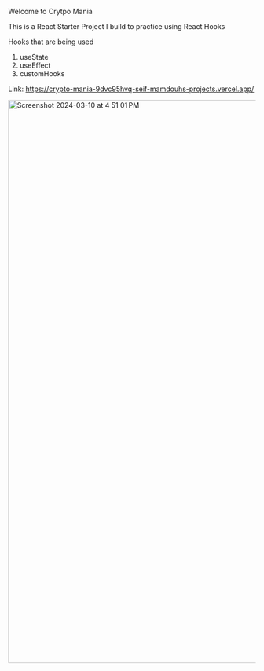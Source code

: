 Welcome to Crytpo Mania

This is a React Starter Project I build to practice using React Hooks

Hooks that are being used

1) useState
2) useEffect
3) customHooks

Link: https://crypto-mania-9dvc95hvq-seif-mamdouhs-projects.vercel.app/

<img width="1147" alt="Screenshot 2024-03-10 at 4 51 01 PM" src="https://github.com/Seif-Mamdouh/Crypto-Mania/assets/55955558/276cc8f4-e95b-4357-9a2a-fe4aa351e375">


